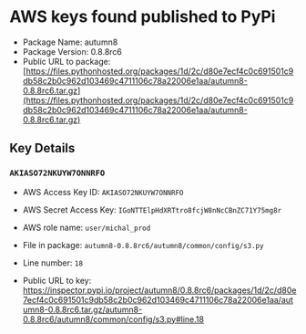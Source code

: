 # AWS keys found published to PyPi

* Package Name: autumn8
* Package Version: 0.8.8rc6
* Public URL to package: [https://files.pythonhosted.org/packages/1d/2c/d80e7ecf4c0c691501c9db58c2b0c962d103469c4711106c78a22006e1aa/autumn8-0.8.8rc6.tar.gz](https://files.pythonhosted.org/packages/1d/2c/d80e7ecf4c0c691501c9db58c2b0c962d103469c4711106c78a22006e1aa/autumn8-0.8.8rc6.tar.gz)

## Key Details

### `AKIASO72NKUYW7ONNRFO`

* AWS Access Key ID: `AKIASO72NKUYW7ONNRFO`
* AWS Secret Access Key: `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` 
* AWS role name: `user/michal_prod`
* File in package: `autumn8-0.8.8rc6/autumn8/common/config/s3.py`
* Line number: `18`

* Public URL to key: https://inspector.pypi.io/project/autumn8/0.8.8rc6/packages/1d/2c/d80e7ecf4c0c691501c9db58c2b0c962d103469c4711106c78a22006e1aa/autumn8-0.8.8rc6.tar.gz/autumn8-0.8.8rc6/autumn8/common/config/s3.py#line.18


